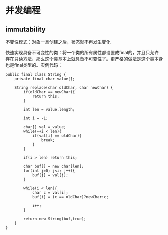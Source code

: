 # 并发编程

## immutability

不变性模式：对象一旦创建之后，状态就不再发生变化

快速实现具备不可变性的类：将一个类的所有属性都设置成final的，并且只允许存在只读方法，那么这个类基本上就具备不可变性了。更严格的做法是这个类本身也是final类型的。实例代码：

```
public final class String {
    private final char value[];

    String replace(char oldChar, char newChar) {
        if(oldChar == newChar){
            return this;
        }

        int len = value.length;

        int i = -1;

        char[] val = value;
        while(++i < len){
            if(val[i] == oldChar){
                break;
            }
        }

        if(i > len) return this;

        char buf[] = new char[len];
        for(int j=0; j<i; j++){
            buf[j] = val[j];
        }

        while(i < len){
            char c = val[i];
            buf[i] = (c == oldChar)?newChar:c;

            i++;
        }

        return new String(buf,true);
    }
}
```